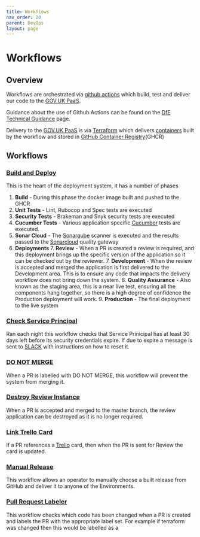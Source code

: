 ```yaml
---
title: Workflows
nav_order: 20
parent: DevOps
layout: page
---
```


# Workflows

## Overview
Workflows are orchestrated via [github actions](https://docs.github.com/en/actions) which build, test and deliver our code to the [GOV.UK PaaS](https://www.cloud.service.gov.uk/).

Guidance about the use of Github Actions can be found on the [DfE Technical Guidance](https://technical-guidance.education.gov.uk/infrastructure/automation/github-actions) page.

Delivery to the [GOV.UK PaaS](https://www.cloud.service.gov.uk/) is via [Terraform](https://technical-guidance.education.gov.uk/infrastructure/hosting/govuk-paas/tooling/#terraform) which delivers [containers](https://technical-guidance.education.gov.uk/infrastructure/hosting/govuk-paas/tooling/#docker) built by the workflow and stored in [GitHub Container Registry](https://docs.github.com/en/packages/working-with-a-github-packages-registry/working-with-the-container-registry)(GHCR)

## Workflows

### [Build and Deploy](https://github.com/DFE-Digital/schools-experience/blob/master/.github/workflows/build.yml)

This is the heart of the deployment system, it has a number of phases

1. **Build** - During this phase the docker image built and pushed to the GHCR
2. **Unit Tests** - Lint, Rubocop and Spec tests are executed
3. **Security Tests** - Brakeman and Snyk security tests are executed
4. **Cucumber Tests** - Various application specific [Cucumber](https://cucumber.io/) tests are executed.
5. **Sonar Cloud** - The [Sonarqube](https://www.sonarqube.org/) scanner is executed and the results passed to the [Sonarcloud](https://sonarcloud.io/) quality gateway
6. **Deployments**
	7. **Review** - When a PR is created a review is required, and this deployment brings up the specific version of the application so it can be checked out by the reviewer. 
	7. **Development** - When the review is accepted and merged the application is first delivered to the Development area. This is to ensure any code that impacts the delivery workflow does not bring down the system.
	8. **Quality Assurance** - Also known as the staging area, this is a near live test, ensuring all the components hang together, so there is a high degree of confidence the Production deployment will work.
	9. **Production** - The final deployment to the live system   

### [Check Service Principal](https://github.com/DFE-Digital/schools-experience/blob/master/.github/workflows/check_sp.yml)
Ran each night this workflow checks that Service Prinicipal has at least 30 days left before its security credentials expire. If due to expire a message is sent to [SLACK](https://slack.com) with instructions on how to reset it.

### [DO NOT MERGE](https://github.com/DFE-Digital/schools-experience/blob/master/.github/workflows/stop_merges.yml)
When a PR is labelled with DO NOT MERGE, this workflow will prevent the system from merging it.

### [Destroy Review Instance](https://github.com/DFE-Digital/schools-experience/blob/master/.github/workflows/destroy.yml)
When a PR is accepted and merged to the master branch, the review application can be destroyed as it is no longer required.

### [Link Trello Card](https://github.com/DFE-Digital/schools-experience/blob/master/.github/workflows/trello.yml)
If a PR references a [Trello](https://trello.com/) card, then when the PR is sent for Review the card is updated.

### [Manual Release](https://github.com/DFE-Digital/schools-experience/blob/master/.github/workflows/manual.yml)
This workflow allows an operator to manually choose a built release from GitHub and deliver it to anyone of the Environments.

### [Pull Request Labeler](https://github.com/DFE-Digital/schools-experience/blob/master/.github/workflows/labeler.yml)
This workflow checks which code has been changed when a PR is created and labels the PR with the appropriate label set.  For example if terraform was changed then this would be labelled as a

